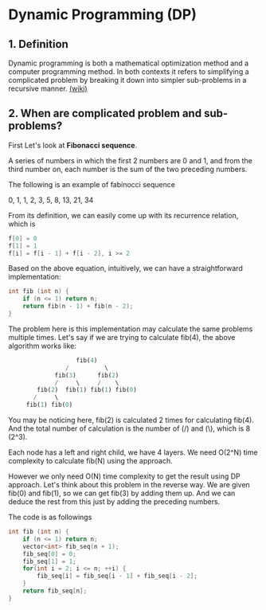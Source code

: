 # Dynamic Programming (DP)
## 1. Definition
Dynamic programming is both a mathematical optimization method and a computer programming method. In both contexts it refers to simplifying a complicated problem by breaking it down into simpler sub-problems in a recursive manner. [(wiki)](https://en.wikipedia.org/wiki/Dynamic_programming)
## 2. When are complicated problem and sub-problems?
First Let's look at **Fibonacci sequence**.

A series of numbers in which the first 2 numbers are 0 and 1, and from the third number on, each number is the sum of the two preceding numbers.

The following is an example of fabinocci sequence

0, 1, 1, 2, 3, 5, 8, 13, 21, 34

From its definition, we can easily come up with its recurrence relation, which is 
```cc
f[0] = 0
f[1] = 1
f[i] = f[i - 1] + f[i - 2], i >= 2
```
Based on the above equation, intuitively, we can have a straightforward implementation:
```cc
int fib (int n) {
    if (n <= 1) return n;
    return fib(n - 1) + fib(n - 2);
}
```
The problem here is this implementation may calculate the same problems multiple times. Let's say if we are trying to calculate fib(4),
the above algorithm works like:
```sql
                   fib(4)
                /          \
             fib(3)      fib(2)
             /     \     /    \
        fib(2)  fib(1) fib(1) fib(0)
       /     \  
     fib(1) fib(0)
```
You may be noticing here, fib(2) is calculated 2 times for calculating fib(4). And the total number of calculation is the number of (/) and (\\), which is 8 (2^3). 

Each node has a left and right child, we have 4 layers. We need O(2^N) time complexity to calculate fib(N) using the approach.

However we only need O(N) time complexity to get the result using DP approach. Let's think about this problem in the reverse way. We are given fib(0) and fib(1), so we can get fib(3) by adding them up. And we can deduce the rest from this just by adding the preceding numbers.

The code is as followings

```cc
int fib (int n) {
    if (n <= 1) return n;
    vector<int> fib_seq(n + 1);
    fib_seq[0] = 0;
    fib_seq[1] = 1;
    for(int i = 2; i <= n; ++i) {
        fib_seq[i] = fib_seq[i - 1] + fib_seq[i - 2];
    }
    return fib_seq[n];
}
```
